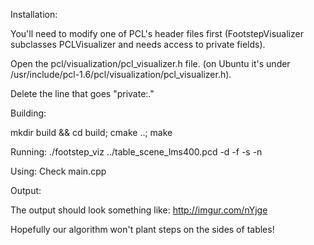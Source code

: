 Installation:

You'll need to modify one of PCL's header files first (FootstepVisualizer 
subclasses PCLVisualizer and needs access to private fields). 

Open the pcl/visualization/pcl_visualizer.h file. (on Ubuntu it's under
/usr/include/pcl-1.6/pcl/visualization/pcl_visualizer.h).

Delete the line that goes "private:."

Building:

mkdir build && cd build; cmake ..; make

Running:
./footstep_viz ../table_scene_lms400.pcd -d -f -s -n

Using:
Check main.cpp

Output:

The output should look something like: http://imgur.com/nYjge

Hopefully our algorithm won't plant steps on the sides of tables!

